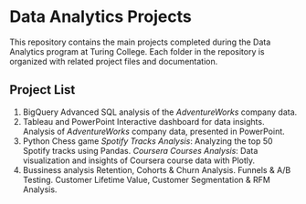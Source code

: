 # Data Analytics Projects

This repository contains the main projects completed during the Data Analytics program at Turing College. Each folder in the repository is organized with related project files and documentation.

## Project List

1. BigQuery
    Advanced SQL analysis of the _AdventureWorks_ company data.
2. Tableau and PowerPoint
    Interactive dashboard for data insights.
    Analysis of _AdventureWorks_ company data, presented in PowerPoint.
3. Python
     Chess game
     _Spotify Tracks Analysis_: Analyzing the top 50 Spotify tracks using Pandas.
     _Coursera Courses Analysis_: Data visualization and insights of Coursera course data with Plotly.
4. Bussiness analysis
     Retention, Cohorts & Churn Analysis.
     Funnels & A/B Testing.
     Customer Lifetime Value, Customer Segmentation & RFM Analysis.
